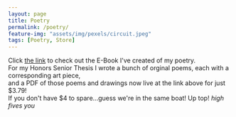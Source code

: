 ```yaml
---
layout: page
title: Poetry
permalink: /poetry/
feature-img: "assets/img/pexels/circuit.jpeg"
tags: [Poetry, Store]
---
```



Click [the link](https://troy-demers.my-online.store/) to check out the E-Book I've created of my poetry. <br/>
For my Honors Senior Thesis I wrote a bunch of orginal poems, each with a corresponding art piece, <br/>
and a PDF of those poems and drawings now live at the link above for just $3.79! <br/>
If you don't have $4 to spare...guess we're in the same boat! Up top! *high fives you*
